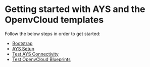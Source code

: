 
# Getting started with AYS and the OpenvCloud templates

Follow the below steps in order to get started:
- [Bootstrap](1-bootstrap.md)
- [AYS Setup](2-ays_setup.md)
- [Test AYS Connectivity](3-test_ays_connectivity.md)
- [Test OpenvCloud Blueprints](4-test_ovc_blueprints.md)